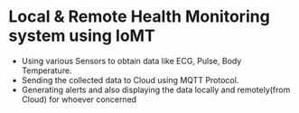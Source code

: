 # Local & Remote Health Monitoring system using IoMT
- Using various Sensors to obtain data like ECG, Pulse, Body Temperature.
- Sending the collected data to Cloud using MQTT Protocol.
- Generating alerts and also displaying the data locally and remotely(from Cloud) for whoever concerned
